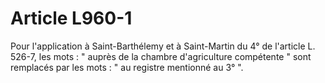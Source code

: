 # Article L960-1

Pour l'application à Saint-Barthélemy et à Saint-Martin du 4° de l'article L. 526-7, les mots : " auprès de la chambre d'agriculture compétente " sont remplacés par les mots : " au registre mentionné au 3° ".

